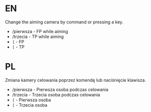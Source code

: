 # EN
Change the aiming camera by command or pressing a key.<br />

- /pierwsza - FP while aiming<br />
- /trzecia - TP while aiming<br />
- `]` - FP<br />
- `[` - TP<br />


# PL
Zmiana kamery celowania poprzez komendę lub naciśnięcie klawisza.<br />

- /pierwsza - Pierwsza osoba podczas celowania<br />
- /trzecia - Trzecia osoba podczas celowania<br />
- `]` - Pierwsza osoba<br />
- `[` - Trzecia osoba<br />


